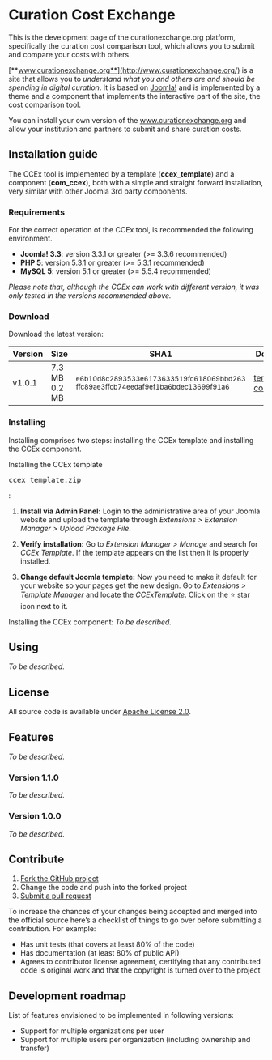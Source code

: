 Curation Cost Exchange
====

This is the development page of the curationexchange.org platform, specifically the curation cost comparison tool, which allows you to submit and compare your costs with others.

[**www.curationexchange.org**](http://www.curationexchange.org/) is a site that allows you to *understand what you and others are and should be spending in digital curation*. It is based on [Joomla!](http://www.joomla.org/) and is implemented by a theme and a component that implements the interactive part of the site, the cost comparison tool.

You can install your own version of the www.curationexchange.org and allow your institution and partners to submit and share curation costs.

## Installation guide

The CCEx tool is implemented by a template (**ccex_template**) and a component (**com_ccex**), both with a simple and straight forward installation, very similar with other Joomla 3rd party components.

### Requirements

For the correct operation of the CCEx tool, is recommended the following environment.
* **Joomla! 3.3**: version 3.3.1 or greater (>= 3.3.6 recommended)
* **PHP 5**: version 5.3.1 or greater (>= 5.3.1 recommended)
* **MySQL 5**: version 5.1 or greater (>= 5.5.4 recommended)

*Please note that, although the CCEx can work with different version, it was only tested in the versions recommended above.* 

### Download

Download the latest version:

| Version | Size   | SHA1                                                    | Download             |
|---------|--------|---------------------------------------------------------|----------------------|
| v1.0.1  | 7.3 MB<br>0.2 MB | <sub>e6b10d8c2893533e6173633519fc618069bbd263</sub><br><sub>ffc89ae3ffcb74eedaf9ef1ba6bdec13699f91a6</sub> |[template](https://github.com/4cproject/ccex/releases/download/v1.0.1/ccex_template.zip)<br>[component](https://github.com/4cproject/ccex/releases/download/v1.0.1/com_ccex.zip)|

### Installing
Installing comprises two steps: installing the CCEx template and installing the CCEx component.

Installing the CCEx template <pre>ccex_template.zip</pre>:

 1. **Install via Admin Panel:** Login to the administrative area of your Joomla website and upload the template  through *Extensions > Extension Manager > Upload Package File*.

 2. **Verify installation:** Go to *Extension Manager > Manage* and search for *CCEx Template*. If the template appears on the list then it is properly installed. 

 3. **Change default Joomla template:** Now you need to make it default for your website so your pages get the new design. Go to *Extensions > Template Manager* and locate the *CCExTemplate*. Click on the :star: star icon next to it.  

Installing the CCEx component:
*To be described.*


## Using
*To be described.*

## License
All source code is available under [Apache License 2.0](http://www.apache.org/licenses/LICENSE-2.0). 

## Features
*To be described.*

### Version 1.1.0
*To be described.*

### Version 1.0.0
*To be described.*

## Contribute
1. [Fork the GitHub project](https://help.github.com/articles/fork-a-repo)
2. Change the code and push into the forked project
3. [Submit a pull request](https://help.github.com/articles/using-pull-requests)

To increase the chances of your changes being accepted and merged into the official source here’s a checklist of things to go over before submitting a contribution. For example:
* Has unit tests (that covers at least 80% of the code)
* Has documentation (at least 80% of public API)
* Agrees to contributor license agreement, certifying that any contributed code is original work and that the copyright is turned over to the project

## Development roadmap
List of features envisioned to be implemented in following versions:
* Support for multiple organizations per user
* Support for multiple users per organization (including ownership and transfer)
